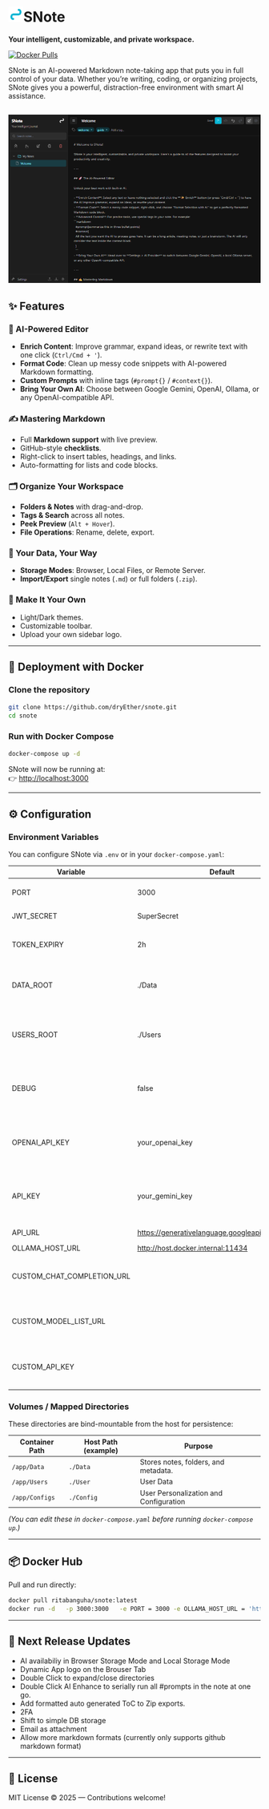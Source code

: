 # <img src="https://github.com/dryEther/SNote/blob/7e4793ffb28c41562aa4efd92d87a2b6f34232ef/Assets/snote_icon.png" alt="SNote" width="30"/>SNote 
**Your intelligent, customizable, and private workspace.**

[![Docker Pulls](https://img.shields.io/docker/pulls/ritabanguha/snote.svg)](https://hub.docker.com/r/ritabanguha/snote)

SNote is an AI-powered Markdown note-taking app that puts you in full control of your data. Whether you’re writing, coding, or organizing projects, SNote gives you a powerful, distraction-free environment with smart AI assistance.

[![Watch the video](https://github.com/dryEther/SNote/blob/main/Assets/snote.png?raw=true)](https://youtu.be/qImTjP04OlU)
---

## ✨ Features

### 🚀 AI-Powered Editor
- **Enrich Content**: Improve grammar, expand ideas, or rewrite text with one click (`Ctrl/Cmd + '`).
- **Format Code**: Clean up messy code snippets with AI-powered Markdown formatting.
- **Custom Prompts** with inline tags (`#prompt{}` / `#context{}`).
- **Bring Your Own AI**: Choose between Google Gemini, OpenAI, Ollama, or any OpenAI-compatible API.

### ✍️ Mastering Markdown
- Full **Markdown support** with live preview.
- GitHub-style **checklists**.
- Right-click to insert tables, headings, and links.
- Auto-formatting for lists and code blocks.

### 🗂️ Organize Your Workspace
- **Folders & Notes** with drag-and-drop.
- **Tags & Search** across all notes.
- **Peek Preview** (`Alt + Hover`).
- **File Operations**: Rename, delete, export.

### 💾 Your Data, Your Way
- **Storage Modes**: Browser, Local Files, or Remote Server.
- **Import/Export** single notes (`.md`) or full folders (`.zip`).

### 🎨 Make It Your Own
- Light/Dark themes.
- Customizable toolbar.
- Upload your own sidebar logo.

---

## 🐳 Deployment with Docker

### Clone the repository
```bash
git clone https://github.com/dryEther/snote.git
cd snote
```

### Run with Docker Compose
```bash
docker-compose up -d
```

SNote will now be running at:  
👉 [http://localhost:3000](http://localhost:3000)

---

## ⚙️ Configuration

### Environment Variables
You can configure SNote via `.env` or in your `docker-compose.yaml`:

| Variable | Default | Description |
| --- | --- | --- |
| PORT | 3000 | Port for backend server |
| JWT_SECRET | SuperSecret | Use a strong key |
| TOKEN_EXPIRY | 2h | user session duraiton control |
| DATA_ROOT | ./Data | Folder where all Users' Files are Orgamized. |
| USERS_ROOT | ./Users | Folder where all Users' encrypted keys are kept |
| DEBUG | false | if set to true the log will start showing more details |
| OPENAI_API_KEY | your_openai_key | add your OPEN API KEY to access their models  |
| API_KEY | your_gemini_key | Add your GEMINI KEY to access their models |
| API_URL | https://generativelanguage.googleapis.com/v1beta | Gemini AI service API |
| OLLAMA_HOST_URL | http://host.docker.internal:11434 | Ollama API |
| CUSTOM_CHAT_COMPLETION_URL |  | Any other AI Provider's Chat EndPoint |
| CUSTOM_MODEL_LIST_URL |  |  Any other AI Provider's Model List EndPoint |
| CUSTOM_API_KEY |  |  Any other AI Provider's API Access Key |


### Volumes / Mapped Directories
These directories are bind-mountable from the host for persistence:

| Container Path       | Host Path (example)   | Purpose |
|----------------------|-----------------------|---------|
| `/app/Data`          | `./Data`             | Stores notes, folders, and metadata.|
| `/app/Users`        | `./User`           | User Data |
| `/app/Configs`        | `./Config`           | User Personalization and Configuration |

*(You can edit these in `docker-compose.yaml` before running `docker-compose up`.)*

---

## 📦 Docker Hub

Pull and run directly:

```bash
docker pull ritabanguha/snote:latest
docker run -d   -p 3000:3000   -e PORT = 3000 -e OLLAMA_HOST_URL = 'http://host.docker.internal:11434'    -v ./Data:/app/Data    ritabanguha/snote:latest
```

---

## 🧭 Next Release Updates
- AI availabiliy in Browser Storage Mode and Local Storage Mode
- Dynamic App logo on the Brouser Tab
- Double Click to expand/close directories
- Double Click AI Enhance to serially run all #prompts in the note at one go.
- Add formatted auto generated ToC to Zip exports.
- 2FA
- Shift to simple DB storage
- Email as attachment
- Allow more markdown formats (currently only supports github markdown format)

---

## 📜 License
MIT License © 2025 — Contributions welcome!

